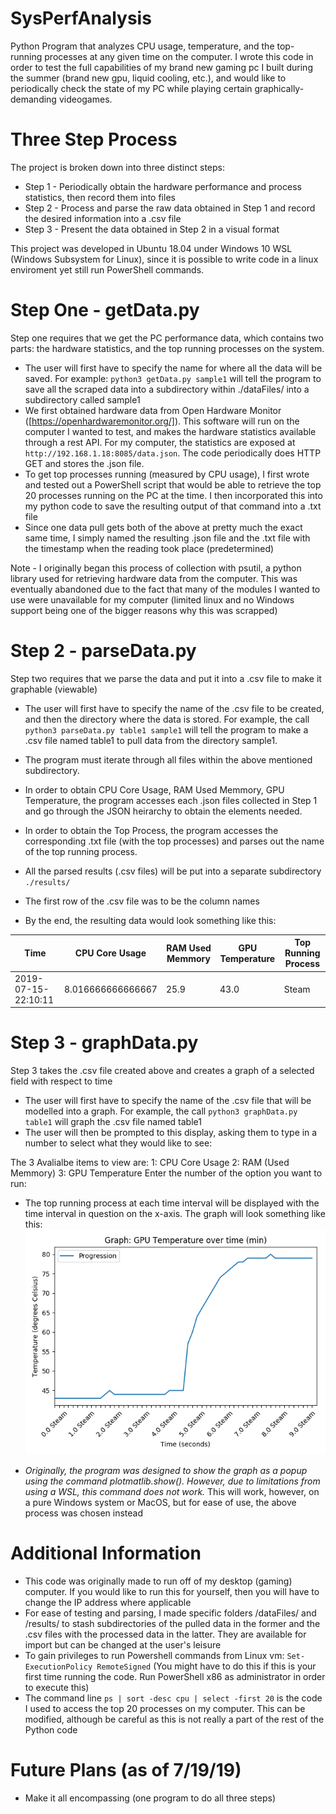 # SysPerfAnalysis
Python Program that analyzes CPU usage, temperature, and the top-running processes at any given time on the computer. I wrote this code in order to test the full capabilities of my brand new gaming pc I built during the summer (brand new gpu, liquid cooling, etc.), and would like to periodically check the state of my PC while playing certain graphically-demanding videogames.

# Three Step Process
The project is broken down into three distinct steps:
* Step 1 - Periodically obtain the hardware performance and process statistics, then record them into files
* Step 2 - Process and parse the raw data obtained in Step 1 and record the desired information into a .csv file
* Step 3 - Present the data obtained in Step 2 in a visual format

This project was developed in Ubuntu 18.04 under Windows 10 WSL (Windows Subsystem for Linux), since it is possible to write code in a linux enviroment yet still run PowerShell commands.

# Step One - getData.py 
Step one requires that we get the PC performance data, which contains two parts: the hardware statistics, and the top running processes on the system.
* The user will first have to specify the name for where all the data will be saved. For example: `python3 getData.py sample1` will tell the program to save all the scraped data into a subdirectory within ./dataFiles/ into a subdirectory called sample1
* We first obtained hardware data from Open Hardware Monitor ([https://openhardwaremonitor.org/]). This software will run on the computer I wanted to test, and makes the hardware statistics available through a rest API. For my computer, the statistics are exposed at `http://192.168.1.18:8085/data.json`. The code periodically does HTTP GET and stores the .json file.
* To get top processes running (measured by CPU usage), I first wrote and tested out a PowerShell script that would be able to retrieve the top 20 processes running on the PC at the time. I then incorporated this into my python code to save the resulting output of that command into a .txt file
* Since one data pull gets both of the above at pretty much the exact same time, I simply named the resulting .json file and the .txt file with the timestamp when the reading took place (predetermined)

Note - I originally began this process of collection with psutil, a python library used for retrieving hardware data from the computer. This was eventually abandoned due to the fact that many of the modules I wanted to use were unavailable for my computer (limited linux and no Windows support being one of the bigger reasons why this was scrapped)

# Step 2 - parseData.py
Step two requires that we parse the data and put it into a .csv file to make it graphable (viewable)
* The user will first have to specify the name of the .csv file to be created, and then the directory where the data is stored. For example, the call `python3 parseData.py table1 sample1` will tell the program to make a .csv file named table1 to pull data from the directory sample1.

* The program must iterate through all files within the above mentioned subdirectory. 
* In order to obtain CPU Core Usage, RAM Used Memmory, GPU Temperature, the program accesses each .json files collected in Step 1 and go through the JSON heirarchy to obtain the elements needed.
* In order to obtain the Top Process, the program accesses the corresponding .txt file (with the top processes) and parses out the name of the top running process.
* All the parsed results (.csv files) will be put into a separate subdirectory `./results/`
* The first row of the .csv file was to be the column names

* By the end, the resulting data would look something like this:

Time|CPU Core Usage|RAM Used Memmory|GPU Temperature|Top Running Process
|---|---|---|---|---|
2019-07-15-22:10:11|8.016666666666667|25.9|43.0|Steam

# Step 3 - graphData.py
Step 3 takes the .csv file created above and creates a graph of a selected field with respect to time
* The user will first have to specify the name of the .csv file that will be modelled into a graph. For example, the call `python3 graphData.py table1` will graph the .csv file named table1
* The user will then be prompted to this display, asking them to type in a number to select what they would like to see:

The 3 Avalialbe items to view are:
 1: CPU Core Usage
 2: RAM (Used Memmory)
 3: GPU Temperature
Enter the number of the option you want to run:

* The top running process at each time interval will be displayed with the time interval in question on the x-axis. The graph will look something like this:
![Example Graph](exampleGraph.png)
 
* _Originally, the program was designed to show the graph as a popup using the command plotmatlib.show(). However, due to limitations from using a WSL, this command does not work._ This will work, however, on a pure Windows system or MacOS, but for ease of use, the above process was chosen instead


# Additional Information
* This code was originally made to run off of my desktop (gaming) computer. If you would like to run this for yourself, then you will have to change the IP address where applicable
* For ease of testing and parsing, I made specific folders /dataFiles/ and /results/ to stash subdirectories of the pulled data in the former and the .csv files with the processed data in the latter. They are available for import but can be changed at the user's leisure
* To gain privileges to run Powershell commands from Linux vm: `Set-ExecutionPolicy RemoteSigned` (You might have to do this if this is your first time running the code. Run PowerShell x86 as administrator in order to execute this)
* The command line `ps | sort -desc cpu | select -first 20` is the code I used to access the top 20 processes on my computer. This can be modified, although be careful as this is not really a part of the rest of the Python code


# Future Plans (as of 7/19/19)
* Make it all encompassing (one program to do all three steps)




